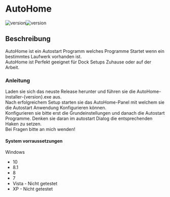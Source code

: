 # AutoHome
![version](https://img.shields.io/badge/Version-1.0.0-green)![version](https://img.shields.io/badge/Version-2.0.0-green)
<br>

## Beschreibung
AutoHome ist ein Autostart Programm welches Programme Startet wenn ein bestimmtes Laufwerk vorhanden ist. <br> AutoHome ist Perfekt geeignet für Dock Setups Zuhause oder auf der Arbeit.

### Anleitung
Laden sie sich das neuste Release herunter und führen sie die AutoHome-installer-{version}.exe aus. <br>Nach erfolgreichem Setup starten sie das AutoHome-Panel mit welchem sie die Autostart Anwendung Konfigurieren können. <br> Konfigurieren sie bitte erst die Grundeinstellungen und danach die Autostart Programme. Denken sie daran im autostart Dialog die entsprechenden Haken zu setzen.<br> Bei Fragen bitte an mich wenden!

#### System vorraussetzungen

Windows
- 10
- 8.1
- 8
- 7
- Vista - Nicht getestet
- XP - Nicht getestet
